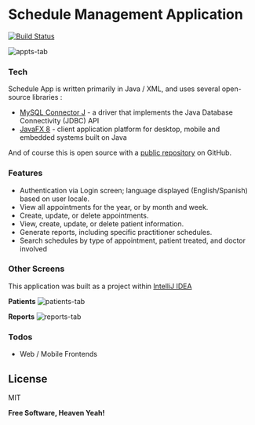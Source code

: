 # Schedule Management Application

[![Build Status](https://travis-ci.org/joemccann/dillinger.svg?branch=master)](https://github.com/rudolphh/ScheduleApp)

![appts-tab](https://user-images.githubusercontent.com/949014/100031917-a7096380-2dab-11eb-8301-88ceb957898b.jpg)

### Tech
Schedule App is written primarily in Java / XML, and uses several open-source libraries : 
* [MySQL Connector J] - a driver that implements the Java Database Connectivity (JDBC) API
* [JavaFX 8] - client application platform for desktop, mobile and embedded systems built on Java

And of course this is open source with a [public repository][ScheduleApp] on GitHub.

### Features
* Authentication via Login screen; language displayed (English/Spanish) based on user locale.  
* View all appointments for the year, or by month and week.
* Create, update, or delete appointments.
* View, create, update, or delete patient information.
* Generate reports, including specific practitioner schedules.
* Search schedules by type of appointment, patient treated, and doctor involved

### Other Screens

This application was built as a project within [IntelliJ IDEA] 

**Patients**
![patients-tab](https://user-images.githubusercontent.com/949014/100031923-ab358100-2dab-11eb-8ef7-0a49d71f3668.jpg)

**Reports**
![reports-tab](https://user-images.githubusercontent.com/949014/100031931-ad97db00-2dab-11eb-888b-d775aa878f7f.jpg)


### Todos

 - Web / Mobile Frontends

License
----

MIT


**Free Software, Heaven Yeah!**

[//]: # (These are reference links used in the body of this note and get stripped out when the markdown processor does its job. There is no need to format nicely because it shouldn't be seen. Thanks SO - http://stackoverflow.com/questions/4823468/store-comments-in-markdown-syntax)


   [ScheduleApp]: <https://github.com/rudolphh/schedule-app>
   [git-repo-url]: <https://github.com/rudolphh/schedule-app.git>
   [MySQL Connector J]: <https://github.com/mysql/mysql-connector-j>
   [JavaFX 8]: <http://hg.openjdk.java.net/openjfx/8/master/rt>
   [IntelliJ IDEA]: <https://www.jetbrains.com/help/idea/import-project-or-module-wizard.html>


